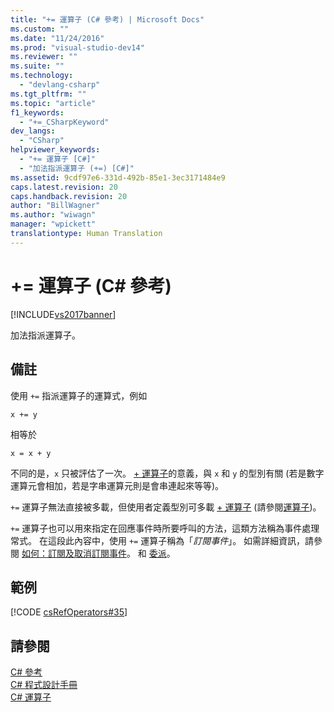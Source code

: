 ```yaml
---
title: "+= 運算子 (C# 參考) | Microsoft Docs"
ms.custom: ""
ms.date: "11/24/2016"
ms.prod: "visual-studio-dev14"
ms.reviewer: ""
ms.suite: ""
ms.technology: 
  - "devlang-csharp"
ms.tgt_pltfrm: ""
ms.topic: "article"
f1_keywords: 
  - "+=_CSharpKeyword"
dev_langs: 
  - "CSharp"
helpviewer_keywords: 
  - "+= 運算子 [C#]"
  - "加法指派運算子 (+=) [C#]"
ms.assetid: 9cdf97e6-331d-492b-85e1-3ec3171484e9
caps.latest.revision: 20
caps.handback.revision: 20
author: "BillWagner"
ms.author: "wiwagn"
manager: "wpickett"
translationtype: Human Translation
---
```

# += 運算子 (C# 參考)
[!INCLUDE[vs2017banner](../../../csharp/includes/vs2017banner.md)]

加法指派運算子。  
  
## 備註  
 使用 `+=` 指派運算子的運算式，例如  
  
```  
x += y  
```  
  
 相等於  
  
```  
x = x + y  
```  
  
 不同的是，`x` 只被評估了一次。  [\+ 運算子](../../../csharp/language-reference/operators/addition-operator.md)的意義，與 `x` 和 `y` 的型別有關 \(若是數字運算元會相加，若是字串運算元則是會串連起來等等\)。  
  
 `+=` 運算子無法直接被多載，但使用者定義型別可多載 [\+  運算子](../../../csharp/language-reference/operators/addition-operator.md) \(請參閱[運算子](../../../csharp/language-reference/keywords/operator.md)\)。  
  
 `+=` 運算子也可以用來指定在回應事件時所要呼叫的方法，這類方法稱為事件處理常式。  在這段此內容中，使用 `+=` 運算子稱為「*訂閱事件*」。  如需詳細資訊，請參閱 [如何：訂閱及取消訂閱事件](../../../csharp/programming-guide/events/how-to-subscribe-to-and-unsubscribe-from-events.md)。  和 [委派](../../../csharp/programming-guide/delegates/index.md)。  
  
## 範例  
 [!CODE [csRefOperators#35](../CodeSnippet/VS_Snippets_VBCSharp/csrefOperators#35)]  
  
## 請參閱  
 [C\# 參考](../../../csharp/language-reference/index.md)   
 [C\# 程式設計手冊](../../../csharp/programming-guide/index.md)   
 [C\# 運算子](../../../csharp/language-reference/operators/index.md)